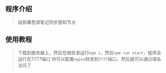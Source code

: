 ## 程序介绍 
> 自部署思源笔记同步感知节点

## 使用教程
> 下载到服务器上，然后在根目录运行`npm i`，然后`npm run start`，程序会运行在7777端口
> 你可以配置`nginx`转发到`7777`端口，然后就可以通过域名访问了